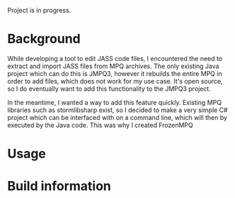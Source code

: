 Project is in progress.

# Background

While developing a tool to edit JASS code files, I encountered the need to extract and import JASS files from MPQ archives. The only existing Java project which can do this is JMPQ3, however it rebuilds the entire MPQ in order to add files, which does not work for my use case. It's open source, so I do eventually want to add this functionality to the JMPQ3 project.

In the meantime, I wanted a way to add this feature quickly. Existing MPQ libraries such as stormlibsharp exist, so I decided to make a very simple C# project which can be interfaced with on a command line, which will then by executed by the Java code. This was why I created FrozenMPQ

# Usage

# Build information
